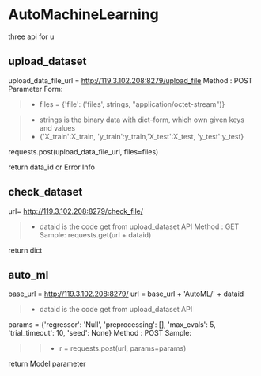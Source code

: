 # AutoMachineLearning


three api for u

## upload_dataset
upload_data_file_url = http://119.3.102.208:8279/upload_file
Method : POST
Parameter Form:
> * files = {'file': ('files', strings, "application/octet-stream")}

> * strings is the binary data with dict-form, which own given keys and values
> * {'X_train':X_train, 'y_train':y_train,'X_test':X_test, 'y_test':y_test}
        
requests.post(upload_data_file_url, files=files)

return data_id  or Error Info


## check_dataset

url= http://119.3.102.208:8279/check_file/
> * dataid is the code get from upload_dataset API
Method : GET
Sample:
requests.get(url + dataid)

return dict

## auto_ml

base_url = http://119.3.102.208:8279/
url = base_url  + 'AutoML/' + dataid
> * dataid is the code get from upload_dataset API

params = {'regressor': 'Null',
          'preprocessing': [],
          'max_evals': 5,
         'trial_timeout': 10,
          'seed': None}
Method : POST
Sample:
>> * r = requests.post(url, params=params)


return Model parameter



